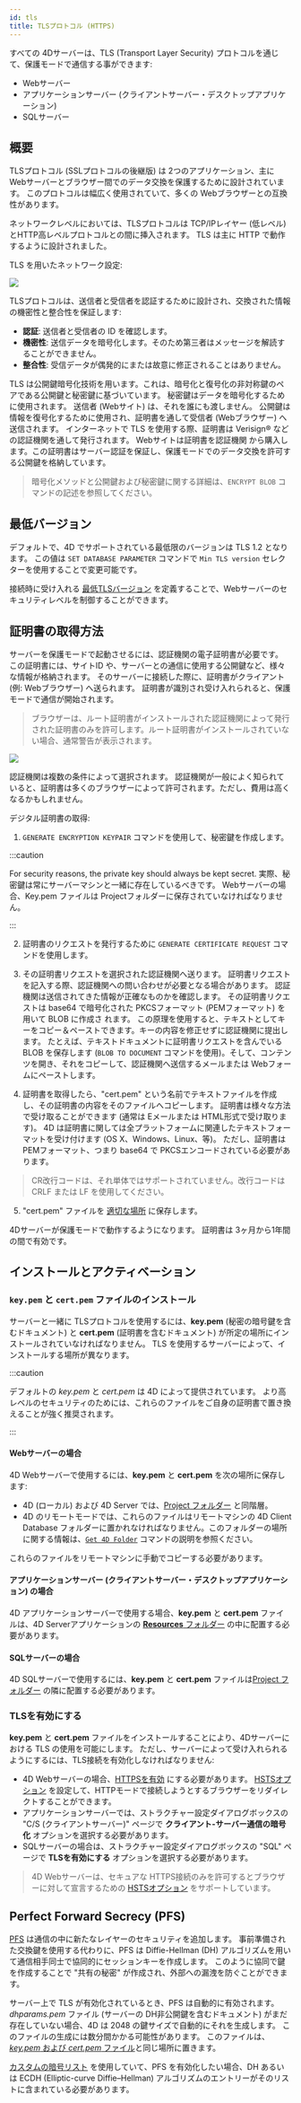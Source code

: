 ```yaml
---
id: tls
title: TLSプロトコル (HTTPS)
---
```


すべての 4Dサーバーは、TLS (Transport Layer Security) プロトコルを通じて、保護モードで通信する事ができます:

- Webサーバー
- アプリケーションサーバー (クライアントサーバー・デスクトップアプリケーション)
- SQLサーバー

## 概要

TLSプロトコル (SSLプロトコルの後継版) は 2つのアプリケーション、主に Webサーバーとブラウザー間でのデータ交換を保護するために設計されています。 このプロトコルは幅広く使用されていて、多くの Webブラウザーとの互換性があります。

ネットワークレベルにおいては、TLSプロトコルは TCP/IPレイヤー (低レベル) とHTTP高レベルプロトコルとの間に挿入されます。 TLS は主に HTTP で動作するように設計されました。

TLS を用いたネットワーク設定:

![](../assets/en/WebServer/tls1.png)

TLSプロトコルは、送信者と受信者を認証するために設計され、交換された情報の機密性と整合性を保証します:

- **認証**: 送信者と受信者の ID を確認します。
- **機密性**: 送信データを暗号化します。そのため第三者はメッセージを解読することができません。
- **整合性**: 受信データが偶発的にまたは故意に修正されることはありません。

TLS は公開鍵暗号化技術を用います。これは、暗号化と復号化の非対称鍵のペアである公開鍵と秘密鍵に基づいています。 秘密鍵はデータを暗号化するために使用されます。 送信者 (Webサイト) は、それを誰にも渡しません。 公開鍵は情報を復号化するために使用され、証明書を通して受信者 (Webブラウザー) へ送信されます。 インターネットで TLS を使用する際、証明書は Verisign® などの認証機関を通して発行されます。 Webサイトは証明書を認証機関 から購入します。この証明書はサーバー認証を保証し、保護モードでのデータ交換を許可する公開鍵を格納しています。
> 暗号化メソッドと公開鍵および秘密鍵に関する詳細は、`ENCRYPT BLOB` コマンドの記述を参照してください。

## 最低バージョン

デフォルトで、4D でサポートされている最低限のバージョンは TLS 1.2 となります。 この値は `SET DATABASE PARAMETER` コマンドで `Min TLS version` セレクターを使用することで変更可能です。

接続時に受け入れる [最低TLSバージョン](WebServer/webServerConfig.md#最低tlsバージョン) を定義することで、Webサーバーのセキュリティレベルを制御することができます。

## 証明書の取得方法

サーバーを保護モードで起動させるには、認証機関の電子証明書が必要です。 この証明書には、サイトID や、サーバーとの通信に使用する公開鍵など、様々な情報が格納されます。 そのサーバーに接続した際に、証明書がクライアント (例: Webブラウザー) へ送られます。 証明書が識別され受け入れられると、保護モードで通信が開始されます。
> ブラウザーは、ルート証明書がインストールされた認証機関によって発行された証明書のみを許可します。ルート証明書がインストールされていない場合、通常警告が表示されます。

![](../assets/en/WebServer/tls2.png)

認証機関は複数の条件によって選択されます。 認証機関が一般によく知られていると、証明書は多くのブラウザーによって許可されます。ただし、費用は高くなるかもしれません。

デジタル証明書の取得:

1. `GENERATE ENCRYPTION KEYPAIR` コマンドを使用して、秘密鍵を作成します。

:::caution

For security reasons, the private key should always be kept secret. 実際、秘密鍵は常にサーバーマシンと一緒に存在しているべきです。 Webサーバーの場合、Key.pem ファイルは Projectフォルダーに保存されていなければなりません。

:::

2. 証明書のリクエストを発行するために `GENERATE CERTIFICATE REQUEST` コマンドを使用します。

3. その証明書リクエストを選択された認証機関へ送ります。 証明書リクエストを記入する際、認証機関への問い合わせが必要となる場合があります。 認証機関は送信されてきた情報が正確なものかを確認します。 その証明書リクエストは base64 で暗号化された PKCSフォーマット (PEMフォーマット) を用いて BLOB に作成さ れます。 この原理を使用すると、テキストとしてキーをコピー＆ペーストできます。キーの内容を修正せずに認証機関に提出します。 たとえば、テキストドキュメントに証明書リクエストを含んでいる BLOB を保存します (`BLOB TO DOCUMENT` コマンドを使用)。そして、コンテンツを開き、それをコピーして、認証機関へ送信するメールまたは Webフォームにペーストします。

4. 証明書を取得したら、"cert.pem" という名前でテキストファイルを作成し、その証明書の内容をそのファイルへコピーします。 証明書は様々な方法で受け取ることができます (通常は Eメールまたは HTML形式で受け取ります)。 4D は証明書に関しては全プラットフォームに関連したテキストフォーマットを受け付けます (OS X、Windows、Linux、等)。 ただし、証明書は PEMフォーマット、つまり base64 で PKCSエンコードされている必要があります。
> CR改行コードは、それ単体ではサポートされていません。改行コードは CRLF または LF を使用してください。

5. "cert.pem" ファイルを [適切な場所](#インストールとアクティベーション) に保存します。

4Dサーバーが保護モードで動作するようになります。 証明書は 3ヶ月から1年間の間で有効です。

## インストールとアクティベーション

### `key.pem` と `cert.pem` ファイルのインストール

サーバーと一緒に TLSプロトコルを使用するには、**key.pem** (秘密の暗号鍵を含むドキュメント) と **cert.pem** (証明書を含むドキュメント) が所定の場所にインストールされていなければなりません。 TLS を使用するサーバーによって、インストールする場所が異なります。

:::caution

デフォルトの *key.pem* と *cert.pem* は 4D によって提供されています。 より高レベルのセキュリティのためには、これらのファイルをご自身の証明書で置き換えることが強く推奨されます。

:::

#### Webサーバーの場合

4D Webサーバーで使用するには、**key.pem** と **cert.pem** を次の場所に保存します:

- 4D (ローカル) および 4D Server では、[Project フォルダー](Project/architecture.md#project-フォルダー) と同階層。
- 4D のリモートモードでは、これらのファイルはリモートマシンの 4D Client Database フォルダーに置かれなければなりません。このフォルダーの場所に関する情報は、[`Get 4D Folder`](https://doc.4d.com/4dv19/help/command/ja/page485.html) コマンドの説明を参照ください。

これらのファイルをリモートマシンに手動でコピーする必要があります。

#### アプリケーションサーバー (クライアントサーバー・デスクトップアプリケーション) の場合

4D アプリケーションサーバーで使用する場合、**key.pem** と **cert.pem** ファイルは、4D Serverアプリケーションの [**Resources** フォルダー](Project/architecture.md#resources) の中に配置する必要があります。

#### SQLサーバーの場合

4D SQLサーバーで使用するには、**key.pem** と **cert.pem** ファイルは[Project フォルダー](Project/architecture.md#project-フォルダー) の隣に配置する必要があります。

### TLSを有効にする

**key.pem** と **cert.pem** ファイルをインストールすることにより、4Dサーバーにおける TLS の使用を可能にします。 ただし、サーバーによって受け入れられるようにするには、TLS接続を有効化しなければなりません:

- 4D Webサーバーの場合、[HTTPSを有効](WebServer/webServerConfig.md#httpsを有効にする) にする必要があります。 [HSTSオプション](WebServer/webServerConfig.md#hstsを有効にする) を設定して、HTTPモードで接続しようとするブラウザーをリダイレクトすることができます。
- アプリケーションサーバーでは、ストラクチャー設定ダイアログボックスの "C/S (クライアントサーバー)" ページで **クライアント-サーバー通信の暗号化** オプションを選択する必要があります。
- SQLサーバーの場合は、ストラクチャー設定ダイアログボックスの "SQL" ページで **TLSを有効にする** オプションを選択する必要があります。

> 4D Webサーバーは、セキュアな HTTPS接続のみを許可するとブラウザーに対して宣言するための [HSTSオプション](WebServer/webServerConfig.md#hstsを有効にする) をサポートしています。

## Perfect Forward Secrecy (PFS)

[PFS](https://ja.wikipedia.org/wiki/Forward_secrecy) は通信の中に新たなレイヤーのセキュリティを追加します。 事前準備された交換鍵を使用する代わりに、PFS は Diffie-Hellman (DH) アルゴリズムを用いて通信相手同士で協同的にセッションキーを作成します。 このように協同で鍵を作成することで "共有の秘密" が作成され、外部への漏洩を防ぐことができます。

サーバー上で TLS が有効化されているとき、PFS は自動的に有効されます。 *dhparams.pem* ファイル (サーバーの DH非公開鍵を含むドキュメント) がまだ存在していない場合、4D は 2048 の鍵サイズで自動的にそれを生成します。 このファイルの生成には数分間かかる可能性があります。 このファイルは、[*key.pem* および *cert.pem* ファイル](#key-pem-と-cert-pem-ファイル)と同じ場所に置きます。

[カスタムの暗号リスト](WebServer/webServerConfig.md#暗号リスト) を使用していて、PFS を有効化したい場合、DH あるいは ECDH (Elliptic-curve Diffie–Hellman) アルゴリズムのエントリーがそのリストに含まれている必要があります。
